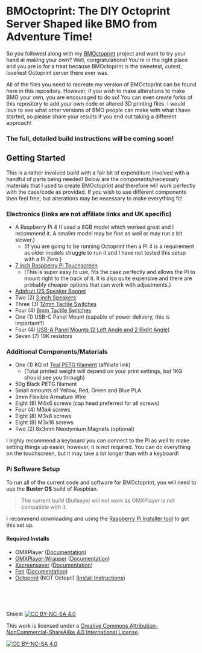 # BMOctoprint: The DIY Octoprint Server Shaped like BMO from Adventure Time!

So you followed along with my [BMOctoprint](https://katzcreates.com/portfolio/bmoctoprint) project and want to try your hand at making your own? Well, congratulations! You're in the right place and you are in for a treat because BMOctoprint is the sweetest, cutest, loveliest Octoprint server there ever was. 

All of the files you need to recreate my version of BMOctoprint can be found here in this repository. However, if you wish to make alterations to make BMO your own, you are encouraged to do so! You can even create forks of this repository to add your own code or altered 3D printing files. I would love to see what other versions of BMO people can make with what I have started, so please share your results if you end out taking a different approach!

### The full, detailed build instructions will be coming soon!

## Getting Started

This is a rather involved build with a fair bit of expenditure involved with a handful of parts being needed! Below are the components/necessary materials that I used to create BMOctoprint and therefore will work perfectly with the case/code as provided. If you wish to use different components then feel free, but alterations may be necessary to make everything fit!

### Electronics (links are not affiliate links and UK specific)
- A Raspberry Pi 4 (I used a 8GB model which worked great and I recommend it. A smaller model may be fine as well or may run a bit slower.)
   - (If you are going to be running Octoprint then a Pi 4 is a requirement as older models struggle to run it and I have not tested this setup with a Pi Zero.)
- [7 inch Raspberry Pi Touchscreen](https://shop.pimoroni.com/products/raspberry-pi-7-touchscreen-display-with-frame?variant=2677960835082)
   - (This is super easy to use, fits the case perfectly and allows the Pi to mount right to the back of it. It is also quite expensive and there are probably cheaper options that can work with adjustments.)
- [Adafruit I2S Speaker Bonnet](https://shop.pimoroni.com/products/adafruit-i2s-3w-stereo-speaker-bonnet-for-raspberry-pi-mini-kit?variant=34945052618)
- Two (2) [3 inch Speakers](https://shop.pimoroni.com/products/3-speaker-4-3w?variant=380549926)
- Three (3) [12mm Tactile Switches](https://shop.pimoroni.com/products/tactile-switches?variant=372242669)
- Four (4) [6mm Tactile Switches](https://shop.pimoroni.com/products/tactile-switches?variant=372242667)
- One (1) USB-C Panel Mount (capable of power delivery, this is important!!)
- Four (4) [USB-A Panel Mounts (2 Left Angle and 2 Right Angle)](https://www.ebay.co.uk/itm/232860372185)
- Seven (7) 10K resistors

### Additional Components/Materials
- One (1) KG of [Teal PETG filament](https://eu.polymaker.com/product/polylite-petg/?aff=44) (affiliate link)
   - (Total printed weight will depend on your print settings, but 1KG should see you through)
- 50g Black PETG filament
- Small amounts of Yellow, Red, Green and Blue PLA
- 3mm Flexible Armature Wire
- Eight (8) M4x6 screws (cap head preferred for all screws)
- Four (4) M3x4 screws
- Eight (8) M3x8 screws
- Eight (8) M3x16 screws
- Two (2) 8x3mm Neodymium Magnets (optional)

I highly recommend a keyboard you can connect to the Pi as well to make setting things up easier, however, it is not required. You can do everything on the touchscreen, but it may take a lot longer than with a keyboard!
<br/>

### Pi Software Setup

To run all of the current code and software for BMOctoprint, you will need to use the **Buster OS** build of Raspbian. 
> The current build (Bullseye) will not work as OMXPlayer is not compatible with it. 

I recommend downloading and using the [Raspberry Pi Installer tool](https://www.raspberrypi.com/software/) to get this set up. 

#### Required Installs
- OMXPlayer ([Documentation](https://github.com/popcornmix/omxplayer))
- [OMXPlayer-Wrapper](https://pypi.org/project/omxplayer-wrapper/) ([Documentation](https://python-omxplayer-wrapper.readthedocs.io/en/latest/#))
- [Xscreensaver](https://www.jwz.org/xscreensaver/) ([Documentation](https://linux.die.net/man/1/xscreensaver-command))
- [Feh](https://feh.finalrewind.org/) ([Documentation](https://man.finalrewind.org/1/feh/))
- [Octoprint](https://octoprint.org/) (NOT Octopi!) ([Install Instructions](https://community.octoprint.org/t/setting-up-octoprint-on-a-raspberry-pi-running-raspberry-pi-os-debian/2337))

<br/>
<br/>
<br/>


Shield: [![CC BY-NC-SA 4.0][cc-by-nc-sa-shield]][cc-by-nc-sa]

This work is licensed under a
[Creative Commons Attribution-NonCommercial-ShareAlike 4.0 International License][cc-by-nc-sa].

[![CC BY-NC-SA 4.0][cc-by-nc-sa-image]][cc-by-nc-sa]

[cc-by-nc-sa]: http://creativecommons.org/licenses/by-nc-sa/4.0/
[cc-by-nc-sa-image]: https://licensebuttons.net/l/by-nc-sa/4.0/88x31.png
[cc-by-nc-sa-shield]: https://img.shields.io/badge/License-CC%20BY--NC--SA%204.0-lightgrey.svg
